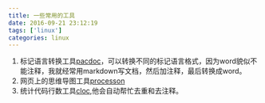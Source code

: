 ```yaml
---
title: 一些常用的工具
date: 2016-09-21 23:12:19
tags: ['linux']
categories: linux
---
```

1. 标记语言转换工具[pacdoc](http://pandoc.org/)，可以转换不同的标记语言格式，因为word貌似不能注释，我就经常用markdown写文档，然后加注释，最后转换成word。
2. 网页上的思维导图工具[processon](https://www.processon.com/)
3. 统计代码行数工具[cloc](http://cloc.sourceforge.net/),他会自动帮忙去重和去注释。
